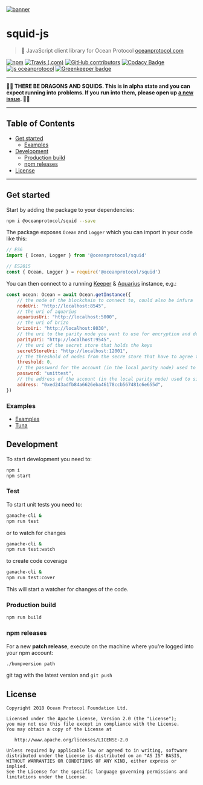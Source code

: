 [![banner](https://raw.githubusercontent.com/oceanprotocol/art/master/github/repo-banner%402x.png)](https://oceanprotocol.com)

# squid-js

> 🦑 JavaScript client library for Ocean Protocol
> [oceanprotocol.com](https://oceanprotocol.com)

[![npm](https://img.shields.io/npm/v/@oceanprotocol/squid.svg)](https://www.npmjs.com/package/@oceanprotocol/squid)
[![Travis (.com)](https://img.shields.io/travis/com/oceanprotocol/squid-js.svg)](https://travis-ci.com/oceanprotocol/squid-js)
[![GitHub contributors](https://img.shields.io/github/contributors/oceanprotocol/squid-js.svg)](https://github.com/oceanprotocol/squid-js/graphs/contributors)
[![Codacy Badge](https://api.codacy.com/project/badge/Grade/8508313231b44b0997ec84898cd6f9db)](https://app.codacy.com/app/ocean-protocol/squid-js?utm_source=github.com&utm_medium=referral&utm_content=oceanprotocol/squid-js&utm_campaign=Badge_Grade_Settings)
[![js oceanprotocol](https://img.shields.io/badge/js-oceanprotocol-7b1173.svg)](https://github.com/oceanprotocol/eslint-config-oceanprotocol) 
[![Greenkeeper badge](https://badges.greenkeeper.io/oceanprotocol/squid-js.svg)](https://greenkeeper.io/)

---

**🐲🦑 THERE BE DRAGONS AND SQUIDS. This is in alpha state and you can expect running into problems. If you run into them, please open up [a new issue](https://github.com/oceanprotocol/squid-js/issues). 🦑🐲**

---

## Table of Contents

  - [Get started](#get-started)
    - [Examples](#examples)
  - [Development](#development)
    - [Production build](#production-build)
    - [npm releases](#npm-releases)
  - [License](#license)

---

## Get started

Start by adding the package to your dependencies:

```bash
npm i @oceanprotocol/squid --save
```

The package exposes `Ocean` and `Logger` which you can import in your code like this:

```js
// ES6
import { Ocean, Logger } from '@oceanprotocol/squid'

// ES2015
const { Ocean, Logger } = require('@oceanprotocol/squid')
```

You can then connect to a running [Keeper](https://github.com/oceanprotocol/keeper-contracts) & [Aquarius](https://github.com/oceanprotocol/aquarius) instance, e.g.:

```js
const ocean: Ocean = await Ocean.getInstance({
    // the node of the blockchain to connect to, could also be infura
    nodeUri: "http://localhost:8545",
    // the uri of aquarius
    aquariusUri: "http://localhost:5000",
    // the uri of brizo
    brizoUri: "http://localhost:8030",
    // the uri to the parity node you want to use for encryption and decryption
    parityUri: "http://localhost:9545",
    // the uri of the secret store that holds the keys
    secretStoreUri: "http://localhost:12001",
    // the threshold of nodes from the secre store that have to agree to the decrypt
    threshold: 0,
    // the password for the account (in the local parity node) used to sign messages for secret store
    password: "unittest",
    // the address of the account (in the local parity node) used to sign messages for secret store
    address: "0xed243adfb84a6626eba46178ccb567481c6e655d",
})
```

### Examples

* [Examples](/src/examples/squid)
* [Tuna](https://github.com/oceanprotocol/tuna/examples/squid)

## Development

To start development you need to:

```bash
npm i
npm start
```

### Test

To start unit tests you need to:

```bash
ganache-cli &
npm run test
```

or to watch for changes

```bash
ganache-cli &
npm run test:watch
```

to create code coverage

```bash
ganache-cli &
npm run test:cover
```

This will start a watcher for changes of the code.

### Production build

```bash
npm run build
```

### npm releases

For a new **patch release**, execute on the machine where you're logged into your npm account:

```bash
./bumpversion path
```

git tag with the latest version and `git push`

## License

```
Copyright 2018 Ocean Protocol Foundation Ltd.

Licensed under the Apache License, Version 2.0 (the "License");
you may not use this file except in compliance with the License.
You may obtain a copy of the License at

   http://www.apache.org/licenses/LICENSE-2.0

Unless required by applicable law or agreed to in writing, software
distributed under the License is distributed on an "AS IS" BASIS,
WITHOUT WARRANTIES OR CONDITIONS OF ANY KIND, either express or implied.
See the License for the specific language governing permissions and
limitations under the License.
